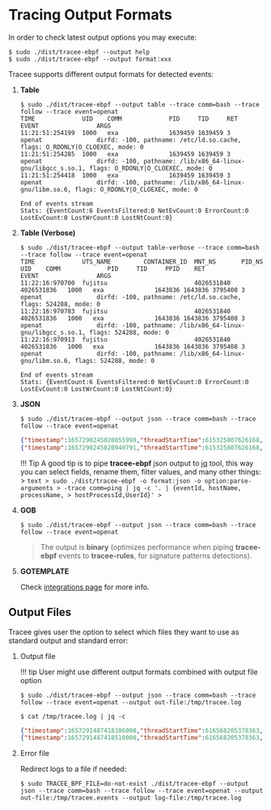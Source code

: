 # Tracing Output Formats

In order to check latest output options you may execute:

```text
$ sudo ./dist/tracee-ebpf --output help
$ sudo ./dist/tracee-ebpf --output format:xxx
```

Tracee supports different output formats for detected events:

1. **Table**

    ```text
    $ sudo ./dist/tracee-ebpf --output table --trace comm=bash --trace follow --trace event=openat
    TIME             UID    COMM             PID     TID     RET              EVENT                ARGS
    11:21:51:254199  1000   exa              1639459 1639459 3                openat               dirfd: -100, pathname: /etc/ld.so.cache, flags: O_RDONLY|O_CLOEXEC, mode: 0
    11:21:51:254285  1000   exa              1639459 1639459 3                openat               dirfd: -100, pathname: /lib/x86_64-linux-gnu/libgcc_s.so.1, flags: O_RDONLY|O_CLOEXEC, mode: 0
    11:21:51:254418  1000   exa              1639459 1639459 3                openat               dirfd: -100, pathname: /lib/x86_64-linux-gnu/libm.so.6, flags: O_RDONLY|O_CLOEXEC, mode: 0
    
    End of events stream
    Stats: {EventCount:6 EventsFiltered:0 NetEvCount:0 ErrorCount:0 LostEvCount:0 LostWrCount:0 LostNtCount:0}
    ```

2. **Table (Verbose)**

    ```text
    $ sudo ./dist/tracee-ebpf --output table-verbose --trace comm=bash --trace follow --trace event=openat
    TIME             UTS_NAME         CONTAINER_ID  MNT_NS       PID_NS       UID    COMM             PID     TID     PPID    RET              EVENT                ARGS
    11:22:16:970700  fujitsu                        4026531840   4026531836   1000   exa              1643836 1643836 3795408 3                openat               dirfd: -100, pathname: /etc/ld.so.cache, flags: 524288, mode: 0
    11:22:16:970783  fujitsu                        4026531840   4026531836   1000   exa              1643836 1643836 3795408 3                openat               dirfd: -100, pathname: /lib/x86_64-linux-gnu/libgcc_s.so.1, flags: 524288, mode: 0
    11:22:16:970913  fujitsu                        4026531840   4026531836   1000   exa              1643836 1643836 3795408 3                openat               dirfd: -100, pathname: /lib/x86_64-linux-gnu/libm.so.6, flags: 524288, mode: 0
    
    End of events stream
    Stats: {EventCount:6 EventsFiltered:0 NetEvCount:0 ErrorCount:0 LostEvCount:0 LostWrCount:0 LostNtCount:0}
    ```

3. **JSON**

    ```text
    $ sudo ./dist/tracee-ebpf --output json --trace comm=bash --trace follow --trace event=openat
    ```

    ```json
    {"timestamp":1657290245020855990,"threadStartTime":615325807626168,"processorId":22,"processId":1664936,"cgroupId":1,"threadId":1664936,"parentProcessId":3795408,"hostProcessId":1664936,"hostThreadId":1664936,"hostParentProcessId":3795408,"userId":1000,"mountNamespace":4026531840,"pidNamespace":4026531836,"processName":"exa","hostName":"fujitsu","containerId":"","containerImage":"","containerName":"","podName":"","podNamespace":"","podUID":"","eventId":"257","eventName":"openat","argsNum":4,"returnValue":3,"stackAddresses":null,"syscall":"openat","contextFlags":{"containerStarted":false,"isCompat":false},"args":[{"name":"dirfd","type":"int","value":-100},{"name":"pathname","type":"const char*","value":"/etc/ld.so.cache"},{"name":"flags","type":"int","value":524288},{"name":"mode","type":"mode_t","value":0}]}
    {"timestamp":1657290245020940791,"threadStartTime":615325807626168,"processorId":22,"processId":1664936,"cgroupId":1,"threadId":1664936,"parentProcessId":3795408,"hostProcessId":1664936,"hostThreadId":1664936,"hostParentProcessId":3795408,"userId":1000,"mountNamespace":4026531840,"pidNamespace":4026531836,"processName":"exa","hostName":"fujitsu","containerId":"","containerImage":"","containerName":"","podName":"","podNamespace":"","podUID":"","eventId":"257","eventName":"openat","argsNum":4,"returnValue":3,"stackAddresses":null,"syscall":"openat","contextFlags":{"containerStarted":false,"isCompat":false},"args":[{"name":"dirfd","type":"int","value":-100},{"name":"pathname","type":"const char*","value":"/lib/x86_64-linux-gnu/libgcc_s.so.1"},{"name":"flags","type":"int","value":524288},{"name":"mode","type":"mode_t","value":0}]}
    ```
    
    !!! Tip
        A good tip is to pipe **tracee-ebpf** json output to [jq]() tool, this way
        you can select fields, rename them, filter values, and many other things:
        > ```text
        > sudo ./dist/tracee-ebpf -o format:json -o option:parse-arguments
        > -trace comm=ping | jq -c '. | {eventId, hostName, processName,
        > hostProcessId,UserId}'
        > ```

4. **GOB**

    ```text
    $ sudo ./dist/tracee-ebpf --output json --trace comm=bash --trace follow --trace event=openat
    ```

    > The output is **binary** (optimizes performance when piping
    > **tracee-ebpf** events to **tracee-rules**, for signature patterns
    > detections).

5. **GOTEMPLATE**

    Check [integrations page](../integrating/go-templates.md) for more info.

## Output Files

Tracee gives user the option to select which files they want to use as standard
output and standard error:

1. Output file

    !!! tip
        User might use different output formats combined with output file option

    ```text
    $ sudo ./dist/tracee-ebpf --output json --trace comm=bash --trace follow --trace event=openat --output out-file:/tmp/tracee.log
    
    $ cat /tmp/tracee.log | jq -c
    ```

    ```json
    {"timestamp":1657291487418386000,"threadStartTime":616568205378363,"processorId":11,"processId":1893369,"cgroupId":1,"threadId":1893369,"parentProcessId":3795408,"hostProcessId":1893369,"hostThreadId":1893369,"hostParentProcessId":3795408,"userId":1000,"mountNamespace":4026531840,"pidNamespace":4026531836,"processName":"exa","hostName":"fujitsu","containerId":"","containerImage":"","containerName":"","podName":"","podNamespace":"","podUID":"","eventId":"257","eventName":"openat","argsNum":4,"returnValue":3,"stackAddresses":null,"syscall":"openat","contextFlags":{"containerStarted":false,"isCompat":false},"args":[{"name":"dirfd","type":"int","value":-100},{"name":"pathname","type":"const char*","value":"/etc/ld.so.cache"},{"name":"flags","type":"int","value":524288},{"name":"mode","type":"mode_t","value":0}]}
    {"timestamp":1657291487418510000,"threadStartTime":616568205378363,"processorId":11,"processId":1893369,"cgroupId":1,"threadId":1893369,"parentProcessId":3795408,"hostProcessId":1893369,"hostThreadId":1893369,"hostParentProcessId":3795408,"userId":1000,"mountNamespace":4026531840,"pidNamespace":4026531836,"processName":"exa","hostName":"fujitsu","containerId":"","containerImage":"","containerName":"","podName":"","podNamespace":"","podUID":"","eventId":"257","eventName":"openat","argsNum":4,"returnValue":3,"stackAddresses":null,"syscall":"openat","contextFlags":{"containerStarted":false,"isCompat":false},"args":[{"name":"dirfd","type":"int","value":-100},{"name":"pathname","type":"const char*","value":"/lib/x86_64-linux-gnu/libgcc_s.so.1"},{"name":"flags","type":"int","value":524288},{"name":"mode","type":"mode_t","value":0}]}
    ```

2. Error file

    Redirect logs to a file if needed:

    ```text
    $ sudo TRACEE_BPF_FILE=do-not-exist ./dist/tracee-ebpf --output json --trace comm=bash --trace follow --trace event=openat --output out-file:/tmp/tracee.events --output log-file:/tmp/tracee.log
    ```
